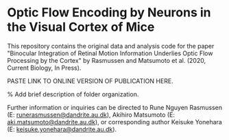 # Optic Flow Encoding by Neurons in the Visual Cortex of Mice

This repository contains the original data and analysis code for the paper "Binocular Integration of Retinal Motion Information Underlies Optic Flow Processing by the Cortex" by Rasmussen and Matsumoto et al. (2020, Current Biology, In Press).

PASTE LINK TO ONLINE VERSION OF PUBLICATION HERE.

% Add brief description of folder organization.

Further information or inquiries can be directed to Rune Nguyen Rasmussen (E: runerasmussen@dandrite.au.dk), Akihiro Matsumoto (E: aki.matsumoto@dandrite.au.dk), or corresponding author Keisuke Yonehara (E: keisuke.yonehara@dandrite.au.dk).
